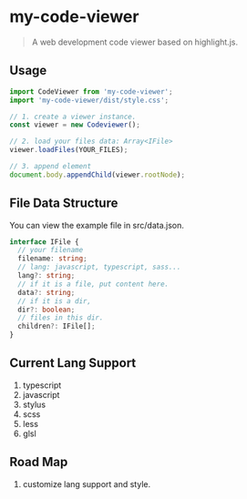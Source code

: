 # my-code-viewer

> A web development code viewer based on highlight.js.

## Usage
```typescript
import CodeViewer from 'my-code-viewer';
import 'my-code-viewer/dist/style.css';

// 1. create a viewer instance.
const viewer = new Codeviewer();

// 2. load your files data: Array<IFile>
viewer.loadFiles(YOUR_FILES);

// 3. append element
document.body.appendChild(viewer.rootNode);
```

## File Data Structure

You can view the example file in src/data.json.

```typescript
interface IFile {
  // your filename
  filename: string;
  // lang: javascript, typescript, sass...
  lang?: string;
  // if it is a file, put content here.
  data?: string;
  // if it is a dir,
  dir?: boolean;
  // files in this dir.
  children?: IFile[];
}
```

## Current Lang Support
  1. typescript
  2. javascript
  3. stylus
  4. scss
  5. less
  6. glsl

## Road Map
  1. customize lang support and style.
